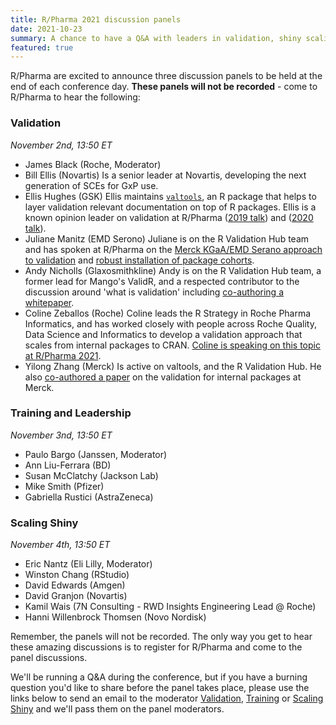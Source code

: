 ```yaml
---
title: R/Pharma 2021 discussion panels
date: 2021-10-23
summary: A chance to have a Q&A with leaders in validation, shiny scaling and training/leadership.
featured: true
---
```


R/Pharma are excited to announce three discussion panels to be held at the end of each conference day.  **These panels will not be recorded** - come to R/Pharma to hear the following:

### Validation
*November 2nd, 13:50 ET*  

- James Black (Roche, Moderator)  
- Bill Ellis (Novartis) Is a senior leader at Novartis, developing the next generation of SCEs for GxP use.
- Ellis Hughes (GSK) Ellis maintains [`valtools`](https://phuse-org.github.io/valtools/), an R package that helps to layer validation relevant documentation on top of R packages.  Ellis is a known opinion leader on validation at R/Pharma ([2019 talk](https://rinpharma.com/publication/rinpharma_122/)) and ([2020 talk](https://rinpharma.com/publication/rinpharma_145/])).
- Juliane Manitz (EMD Serono)  Juliane is on the R Validation Hub team and has spoken at R/Pharma on the [Merck KGaA/EMD Serano approach to validation](https://rinpharma.com/publication/rinpharma_193/) and [robust installation of package cohorts](https://rinpharma.com/publication/rinpharma_107/).
- Andy Nicholls (Glaxosmithkline) Andy is on the R Validation Hub team, a former lead for Mango's ValidR, and a respected contributor to the discussion around 'what is validation' including [co-authoring a whitepaper](https://www.pharmar.org/white-paper/).
- Coline Zeballos (Roche) Coline leads the R Strategy in Roche Pharma Informatics, and has worked closely with people across Roche Quality, Data Science and Informatics to develop a validation approach that scales from internal packages to CRAN. [Coline is speaking on this topic at R/Pharma 2021](https://rinpharma.com/publication/rinpharma_192/).
- Yilong Zhang (Merck) Is active on valtools, and the R Validation Hub. He also [co-authored a paper](https://www.lexjansen.com/phuse-us/2020/tt/TT12.pdf) on the validation for internal packages at Merck.

### Training and Leadership
*November 3nd, 13:50 ET*  

- Paulo Bargo (Janssen, Moderator)  
- Ann Liu-Ferrara (BD)
- Susan McClatchy (Jackson Lab)
- Mike Smith (Pfizer)
- Gabriella Rustici (AstraZeneca)

### Scaling Shiny
*November 4th, 13:50 ET*  

- Eric Nantz (Eli Lilly, Moderator)
- Winston Chang (RStudio)
- David Edwards (Amgen)
- David Granjon (Novartis)
- Kamil Wais (7N Consulting - RWD Insights Engineering Lead @ Roche)
- Hanni Willenbrock Thomsen (Novo Nordisk)

Remember, the panels will not be recorded.  The only way you get to hear these amazing discussions is to register for R/Pharma and come to the panel discussions.

We'll be running a Q&A during the conference, but if you have a burning question you'd like to share before the panel takes place, please use the links below to send an email to the moderator [Validation](mailto:rinpharma-validation@altmails.com), [Training](mailto:info@rinpharma.com?subject=Training) or [Scaling Shiny](mailto:thercast@gmail.com) and we'll pass them on the panel moderators.
